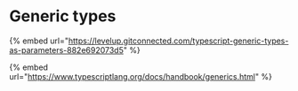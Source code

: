 # Generic types

{% embed url="https://levelup.gitconnected.com/typescript-generic-types-as-parameters-882e692073d5" %}

{% embed url="https://www.typescriptlang.org/docs/handbook/generics.html" %}



